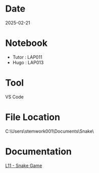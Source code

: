 # Date
2025-02-21

# Notebook
- Tutor : LAP011
- Hugo : LAP013

# Tool
VS Code

# File Location
C:\Users\stemwork001\Documents\Snake\

# Documentation
[L11 - Snake Game](https://docs.google.com/presentation/d/1JWBuzvW5q9asH71KLYnkvYIW28bX39-EJ_OdQVWn8fs/edit?usp=drive_link)
